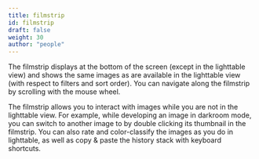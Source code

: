 ```yaml
---
title: filmstrip
id: filmstrip
draft: false
weight: 30
author: "people"
---
```


The filmstrip displays at the bottom of the screen (except in the lighttable view) and shows the same images as are available in the lighttable view (with respect to filters and sort order). You can navigate along the filmstrip by scrolling with the mouse wheel. 

The filmstrip allows you to interact with images while you are not in the lighttable view. For example, while developing an image in darkroom mode, you can switch to another image to by double clicking its thumbnail in the filmstrip. You can also rate and color-classify the images as you do in lighttable, as well as copy & paste the history stack with keyboard shortcuts.
